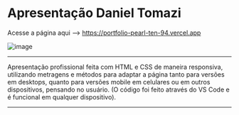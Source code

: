 # Apresentação Daniel Tomazi
Acesse a página aqui --> https://portfolio-pearl-ten-94.vercel.app

![image](https://github.com/DanielTomazi/Portfolio/blob/main/Assets/img-demo-port.png)
******************
Apresentação profissional feita com HTML e CSS de maneira responsiva, utilizando metragens e métodos para adaptar a página tanto para versões em desktops, quanto para versões mobile em celulares ou em outros dispositivos, pensando no usuário. (O código foi feito através do VS Code e é funcional em qualquer dispositivo).
*****************
